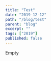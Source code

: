 ```yaml
---
title: "Test"
date: "2019-12-12"
path: "/blog/test"
parent: "blog"
excerpt: ""
tags: ["2019"]
published: false
---
```


Empty